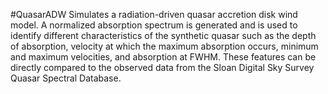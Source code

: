 #QuasarADW
Simulates a radiation-driven quasar accretion disk wind model. A normalized absorption spectrum is generated and is used to identify different characteristics of the synthetic quasar such as the depth of absorption, velocity at which the maximum absorption occurs, minimum and maximum velocities, and absorption at FWHM. These features can be directly compared to the observed data from the Sloan Digital Sky Survey Quasar Spectral Database.
